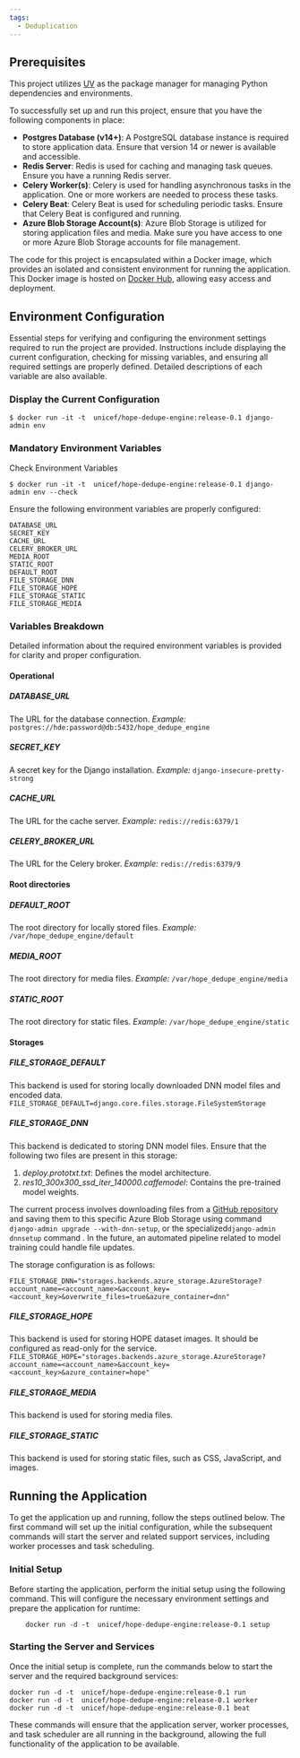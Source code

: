 ```yaml
---
tags:
  - Deduplication
---
```


## Prerequisites

This project utilizes [UV](https://docs.astral.sh/uv/) as the package manager for managing Python dependencies and environments. 

To successfully set up and run this project, ensure that you have the following components in place:

- **Postgres Database (v14+)**: A PostgreSQL database instance is required to store application data. Ensure that version 14 or newer is available and accessible.
- **Redis Server**: Redis is used for caching and managing task queues. Ensure you have a running Redis server.
- **Celery Worker(s)**: Celery is used for handling asynchronous tasks in the application. One or more workers are needed to process these tasks.
- **Celery Beat**: Celery Beat is used for scheduling periodic tasks. Ensure that Celery Beat is configured and running.
- **Azure Blob Storage Account(s)**: Azure Blob Storage is utilized for storing application files and media. Make sure you have access to one or more Azure Blob Storage accounts for file management.

The code for this project is encapsulated within a Docker image, which provides an isolated and consistent environment for running the application. This Docker image is hosted on [Docker Hub](https://hub.docker.com/r/unicef/hope-dedupe-engine/), allowing easy access and deployment.

## Environment Configuration

Essential steps for verifying and configuring the environment settings required to run the project are provided. Instructions include displaying the current configuration, checking for missing variables, and ensuring all required settings are properly defined. Detailed descriptions of each variable are also available.

### Display the Current Configuration

    $ docker run -it -t  unicef/hope-dedupe-engine:release-0.1 django-admin env

### Mandatory Environment Variables
Check Environment Variables

    $ docker run -it -t  unicef/hope-dedupe-engine:release-0.1 django-admin env --check

Ensure the following environment variables are properly configured:

    DATABASE_URL
    SECRET_KEY
    CACHE_URL
    CELERY_BROKER_URL
    MEDIA_ROOT
    STATIC_ROOT
    DEFAULT_ROOT
    FILE_STORAGE_DNN
    FILE_STORAGE_HOPE
    FILE_STORAGE_STATIC
    FILE_STORAGE_MEDIA

### Variables Breakdown

Detailed information about the required environment variables is provided for clarity and proper configuration.

#### Operational

##### DATABASE_URL
The URL for the database connection. *Example:* `postgres://hde:password@db:5432/hope_dedupe_engine`

##### SECRET_KEY
A secret key for the Django installation. *Example:* `django-insecure-pretty-strong`

##### CACHE_URL
The URL for the cache server. *Example:* `redis://redis:6379/1`

##### CELERY_BROKER_URL
The URL for the Celery broker. *Example:* `redis://redis:6379/9`

#### Root directories

##### DEFAULT_ROOT
The root directory for locally stored files. *Example:* `/var/hope_dedupe_engine/default`

##### MEDIA_ROOT
The root directory for media files. *Example:* `/var/hope_dedupe_engine/media`

##### STATIC_ROOT
The root directory for static files. *Example:* `/var/hope_dedupe_engine/static`

#### Storages

##### FILE_STORAGE_DEFAULT
This backend is used for storing locally downloaded DNN model files and encoded data.
    ```
    FILE_STORAGE_DEFAULT=django.core.files.storage.FileSystemStorage
    ```
#####  FILE_STORAGE_DNN
This backend is dedicated to storing DNN model files. Ensure that the following two files are present in this storage:

1. *deploy.prototxt.txt*: Defines the model architecture.
2. *res10_300x300_ssd_iter_140000.caffemodel*: Contains the pre-trained model weights.

The current process involves downloading files from a [GitHub repository](https://github.com/sr6033/face-detection-with-OpenCV-and-DNN) and saving them to this specific Azure Blob Storage using command `django-admin upgrade --with-dnn-setup`, or the specialized`django-admin dnnsetup` command .
In the future, an automated pipeline related to model training could handle file updates.

The storage configuration is as follows:
```
FILE_STORAGE_DNN="storages.backends.azure_storage.AzureStorage?account_name=<account_name>&account_key=<account_key>&overwrite_files=true&azure_container=dnn"
```

##### FILE_STORAGE_HOPE
This backend is used for storing HOPE dataset images. It should be configured as read-only for the service.
    ```
    FILE_STORAGE_HOPE="storages.backends.azure_storage.AzureStorage?account_name=<account_name>&account_key=<account_key>&azure_container=hope"
    ```
##### FILE_STORAGE_MEDIA
This backend is used for storing media files.

##### FILE_STORAGE_STATIC
This backend is used for storing static files, such as CSS, JavaScript, and images.

## Running the Application

To get the application up and running, follow the steps outlined below. The first command will set up the initial configuration, while the subsequent commands will start the server and related support services, including worker processes and task scheduling.

### Initial Setup

Before starting the application, perform the initial setup using the following command. This will configure the necessary environment settings and prepare the application for runtime:

        docker run -d -t  unicef/hope-dedupe-engine:release-0.1 setup

### Starting the Server and Services

Once the initial setup is complete, run the commands below to start the server and the required background services:

    docker run -d -t  unicef/hope-dedupe-engine:release-0.1 run
    docker run -d -t  unicef/hope-dedupe-engine:release-0.1 worker
    docker run -d -t  unicef/hope-dedupe-engine:release-0.1 beat

These commands will ensure that the application server, worker processes, and task scheduler are all running in the background, allowing the full functionality of the application to be available.
